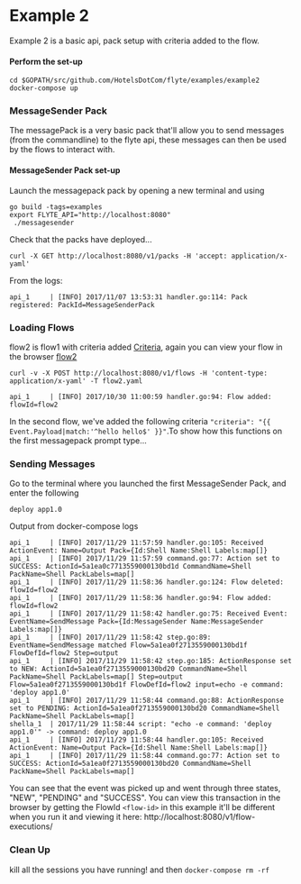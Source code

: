 # Example 2
Example 2 is a basic api, pack setup with criteria added to the flow.

#### Perform the set-up

```
cd $GOPATH/src/github.com/HotelsDotCom/flyte/examples/example2
docker-compose up
```

### MessageSender Pack
The messagePack is a very basic pack that'll allow you to send messages (from the commandline) to the flyte api, these messages
can then be used by the flows to interact with.

#### MessageSender Pack set-up
Launch the messagepack pack by opening a new terminal and using
```
go build -tags=examples
export FLYTE_API="http://localhost:8080"
 ./messagesender
```

Check that the packs have deployed...

```
curl -X GET http://localhost:8080/v1/packs -H 'accept: application/x-yaml'
```

From the logs:
```
api_1     | [INFO] 2017/11/07 13:53:31 handler.go:114: Pack registered: PackId=MessageSenderPack
```

### Loading Flows
flow2 is flow1 with criteria added [Criteria](https://github.com/HotelsDotCom/flyte/blob/master/README.md#criteria), again you can view your flow in the browser [flow2](http://localhost:8080/v1/flows/flow2)

```
curl -v -X POST http://localhost:8080/v1/flows -H 'content-type: application/x-yaml' -T flow2.yaml
```

```
api_1     | [INFO] 2017/10/30 11:00:59 handler.go:94: Flow added: flowId=flow2
```

In the second flow, we've added the following criteria ```"criteria": "{{ Event.Payload|match:'^hello hello$' }}"```.To show how this functions on the first messagepack prompt type...

### Sending Messages
Go to the terminal where you launched the first MessageSender Pack, and enter the following


```
deploy app1.0
```

Output from docker-compose logs
```
api_1     | [INFO] 2017/11/29 11:57:59 handler.go:105: Received ActionEvent: Name=Output Pack={Id:Shell Name:Shell Labels:map[]}
api_1     | [INFO] 2017/11/29 11:57:59 command.go:77: Action set to SUCCESS: ActionId=5a1ea0c7713559000130bd1d CommandName=Shell PackName=Shell PackLabels=map[]
api_1     | [INFO] 2017/11/29 11:58:36 handler.go:124: Flow deleted: flowId=flow2
api_1     | [INFO] 2017/11/29 11:58:36 handler.go:94: Flow added: flowId=flow2
api_1     | [INFO] 2017/11/29 11:58:42 handler.go:75: Received Event: EventName=SendMessage Pack={Id:MessageSender Name:MessageSender Labels:map[]}
api_1     | [INFO] 2017/11/29 11:58:42 step.go:89: EventName=SendMessage matched Flow=5a1ea0f2713559000130bd1f FlowDefId=flow2 Step=output
api_1     | [INFO] 2017/11/29 11:58:42 step.go:185: ActionResponse set to NEW: ActionId=5a1ea0f2713559000130bd20 CommandName=Shell PackName=Shell PackLabels=map[] Step=output Flow=5a1ea0f2713559000130bd1f FlowDefId=flow2 input=echo -e command: 'deploy app1.0'
api_1     | [INFO] 2017/11/29 11:58:44 command.go:88: ActionResponse set to PENDING: ActionId=5a1ea0f2713559000130bd20 CommandName=Shell PackName=Shell PackLabels=map[]
shella_1  | 2017/11/29 11:58:44 script: "echo -e command: 'deploy app1.0'" -> command: deploy app1.0
api_1     | [INFO] 2017/11/29 11:58:44 handler.go:105: Received ActionEvent: Name=Output Pack={Id:Shell Name:Shell Labels:map[]}
api_1     | [INFO] 2017/11/29 11:58:44 command.go:77: Action set to SUCCESS: ActionId=5a1ea0f2713559000130bd20 CommandName=Shell PackName=Shell PackLabels=map[]
```

You can see that the event was picked up and went through three states, "NEW", "PENDING" and "SUCCESS". You can view this transaction in the browser by getting the
FlowId ```<flow-id>``` in this example it'll be different when you run it and viewing it here: http://localhost:8080/v1/flow-executions/<flow-id>

### Clean Up
kill all the sessions you have running! and then ```docker-compose rm -rf```
